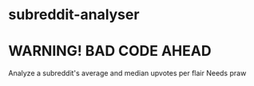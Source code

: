 # subreddit-analyser
# WARNING! BAD CODE AHEAD

Analyze a subreddit's average and median upvotes per flair
Needs praw
